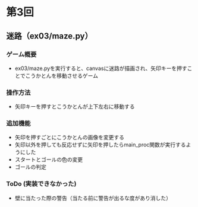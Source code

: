 # 第3回
## 迷路（ex03/maze.py）
### ゲーム概要
* ex03/maze.pyを実行すると、canvasに迷路が描画され、矢印キーを押すことでこうかとんを移動させるゲーム
### 操作方法
* 矢印キーを押すとこうかとんが上下左右に移動する
### 追加機能
* 矢印を押すごとにこうかとんの画像を変更する
* 矢印以外を押しても反応せずに矢印を押したらmain_proc関数が実行するようにした
* スタートとゴールの色の変更
* ゴールの判定
### ToDo (実装できなかった)
* 壁に当たった際の警告（当たる前に警告が出るな度があり消した）
